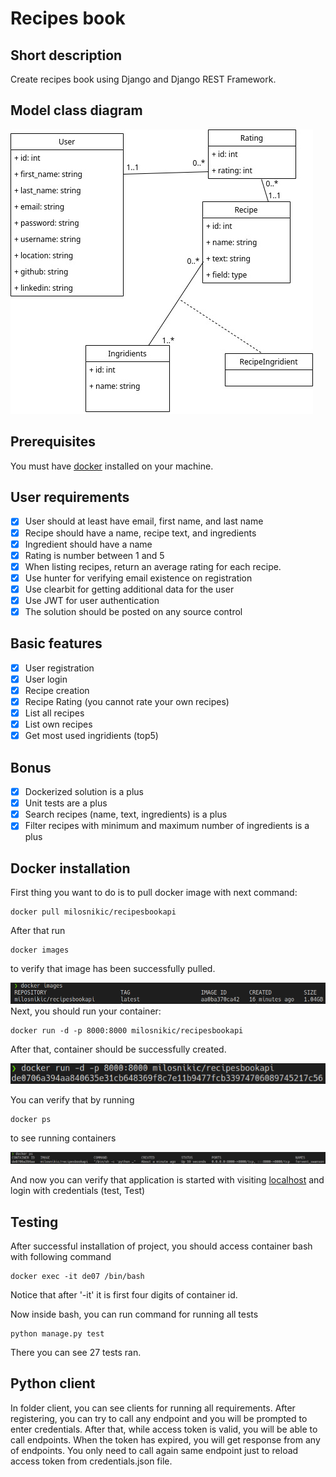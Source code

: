 # Recipes book

## Short description
Create recipes book using Django and Django REST Framework.

## Model class diagram
![model class diagram](images/class_diagram.jpg)

## Prerequisites
You must have [docker](https://docs.docker.com/get-docker/) installed on your machine.

## User requirements
- [x] User should at least have email, first name, and last name
- [x] Recipe should have a name, recipe text, and ingredients
- [x] Ingredient should have a name
- [x] Rating is number between 1 and 5
- [x] When listing recipes, return an average rating for each recipe.
- [x] Use hunter for verifying email existence on registration
- [x] Use clearbit for getting additional data for the user
- [x] Use JWT for user authentication
- [x] The solution should be posted on any source control

## Basic features
- [x] User registration
- [x] User login
- [x] Recipe creation
- [x] Recipe Rating (you cannot rate your own recipes)
- [x] List all recipes
- [x] List own recipes
- [x] Get most used ingridients (top5)

## Bonus
- [x] Dockerized solution is a plus
- [x] Unit tests are a plus
- [x] Search recipes (name, text, ingredients) is a plus
- [x] Filter recipes with minimum and maximum number of ingredients is a plus

## Docker installation
First thing you want to do is to pull docker image with next command:
```
docker pull milosnikic/recipesbookapi
```

After that run

```
docker images
```
to verify that image has been successfully pulled.

![docker image](images/docker-images.png)
Next, you should run your container:
```
docker run -d -p 8000:8000 milosnikic/recipesbookapi
```
After that, container should be successfully created.

![docker run](images/docker-run.png)

You can verify that by running
```
docker ps
```

to see running containers

![docker ps](images/docker-ps.png)

And now you can verify that application is started with visiting [localhost](http://localhost:8000/admin) and login with credentials (test, Test)

## Testing
After successful installation of project, you should access container bash with following command
```
docker exec -it de07 /bin/bash
```
Notice that after '-it' it is first four digits of container id.

Now inside bash, you can run command for running all tests
```
python manage.py test
```
There you can see 27 tests ran.

## Python client
In folder client, you can see clients for running all requirements. After registering, you can try to call any endpoint and you will be prompted to enter credentials. After that, while access token is valid, you will be able to call endpoints. When the token has expired, you will get response from any of endpoints. You only need to call again same endpoint just to reload access token from credentials.json file.

